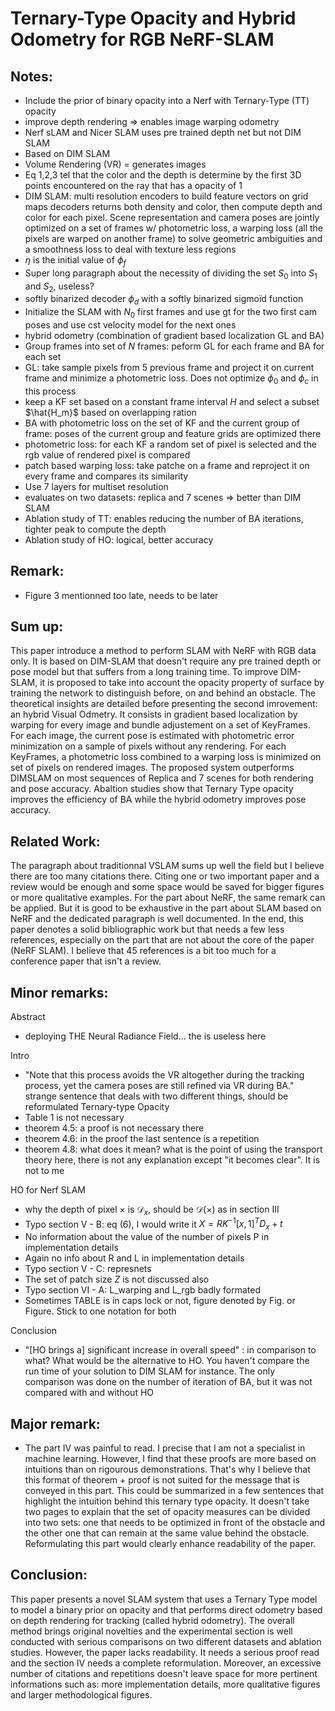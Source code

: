 # Ternary-Type Opacity and Hybrid Odometry for RGB NeRF-SLAM

Notes:
---
* Include the prior of binary opacity into a Nerf with Ternary-Type (TT) opacity
* improve depth rendering => enables image warping odometry
* Nerf sLAM and Nicer SLAM uses pre trained depth net but not DIM SLAM
* Based on DIM SLAM
* Volume Rendering (VR) = generates images
* Eq 1,2,3 tel that the color and the depth is determine by the first 3D points encountered on the ray that has a opacity of 1
* DIM SLAM: multi resolution encoders to build feature vectors on grid maps decoders returns both density and color, then compute depth and color for each pixel. Scene representation and camera poses are jointly optimized on a set of frames w/ photometric loss, a warping loss (all the pixels are warped on another frame) to solve geometric ambiguities and a smoothness loss to deal with texture less regions
* $\eta$ is the initial value of $\phi_f$
* Super long paragraph about the necessity of dividing the set $S_0$ into $S_1$ and $S_2$, useless?
* softly binarized decoder $\phi_d$ with a softly binarized sigmoïd function
* Initialize the SLAM with $N_0$ first frames and use gt for the two first cam poses and use cst velocity model for the next ones
* hybrid odometry (combination of gradient based localization GL and BA)
* Group frames into set of $N$ frames: peform GL for each frame and BA for each set
* GL: take sample pixels from 5 previous frame and project it on current frame and minimize a photometric loss. Does not optimize $\phi_0$ and $\phi_c$ in this process
* keep a KF set based on a constant frame interval $H$ and select a subset $\hat{H_m}$ based on overlapping ration
* BA with photometric loss on the set of KF and the current group of frame: poses of the current group and feature grids are optimized there
* photometric loss: for each KF a random set of pixel is selected and the rgb value of rendered pixel is compared
* patch based warping loss: take patche on a frame and reproject it on every frame and compares its similarity
* Use 7 layers for multiset resolution
* evaluates on two datasets: replica and 7 scenes => better than DIM SLAM
* Ablation study of TT: enables reducing the number of BA iterations, tighter peak to compute the depth
* Ablation study of HO: logical, better accuracy

Remark:
---
* Figure 3 mentionned too late, needs to be later


Sum up:
---
This paper introduce a method to perform SLAM with NeRF with RGB data only. It is based on DIM-SLAM that doesn't require any pre trained depth or pose model but that suffers from a long training time. To improve DIM-SLAM, it is proposed to take into account the opacity property of surface by training the network to distinguish before, on and behind an obstacle. The theoretical insights are detailed before presenting the second imrovement: an hybrid Visual Odmetry. It consists in gradient based localization by warping for every image and bundle adjustement on a set of KeyFrames. For each image, the current pose is estimated with photometric error minimization on a sample of pixels without any rendering. For each KeyFrames, a photometric loss combined to a warping loss is minimized on set of pixels on rendered images. The proposed system outperforms DIMSLAM on most sequences of Replica and 7 scenes for both rendering and pose accuracy. Abaltion studies show that Ternary Type opacity improves the efficiency of BA while the hybrid odometry improves pose accuracy.

Related Work:
---
The paragraph about traditionnal VSLAM sums up well the field but I believe there are too many citations there. Citing one or two important paper and a review would be enough and some space would be saved for bigger figures or more qualitative examples. For the part about NeRF, the same remark can be applied. But it is good to be exhaustive in the part about SLAM based on NeRF and the dedicated paragraph is well documented. In the end, this paper denotes a solid bibliographic work but that needs a few less references, especially on the part that are not about the core of the paper (NeRF SLAM). I believe that 45 references is a bit too much for a conference paper that isn't a review. 

Minor remarks:
---

Abstract
* deploying THE Neural Radiance Field... the is useless here

Intro
* "Note that this process avoids the VR altogether during the tracking process, yet the camera poses are still refined via VR during BA." strange sentence that deals with two different things, should be reformulated
Ternary-type Opacity
* Table 1 is not necessary
* theorem 4.5: a proof is not necessary there
* theorem 4.6: in the proof the last sentence is a repetition
* theorem 4.8: what does it mean? what is the point of using the transport theory here, there is not any explanation except "it becomes clear". It is not to me

HO for Nerf SLAM
* why the depth of pixel $\times$ is $\mathcal{D}_x$, should be $\mathcal{D}({\times})$ as in section III
* Typo section V - B: eq (6), I would write it $X = R K^{-1} [x, 1]^T D_x + t$
* No information about the value of the number of pixels P in implementation details
* Again no info about R and L in implementation details
* Typo section V - C: represnets
* The set of patch size $Z$ is not discussed also
* Typo section VI - A: L_warping and L_rgb badly formated
* Sometimes TABLE is in caps lock or not, figure denoted by Fig. or Figure. Stick to one notation for both

Conclusion
* "[HO brings a] significant increase in overall speed" : in comparison to what? What would be the alternative to HO. You haven't compare the run time of your solution to DIM SLAM for instance. The only comparison was done on the number of iteration of BA, but it was not compared with and without HO

Major remark:
---
* The part IV was painful to read. I precise that I am not a specialist in machine learning. However, I find that these proofs are more based on intuitions than on rigourous demonstrations. That's why I believe that this format of theorem + proof is not suited for the message that is conveyed in this part. This could be summarized in a few sentences that highlight the intuition behind this ternary type opacity. It doesn't take two pages to explain that the set of opacity measures can be divided into two sets: one that needs to be optimized in front of the obstacle and the other one that can remain at the same value behind the obstacle. Reformulating this part would clearly enhance readability of the paper.

Conclusion:
---
This paper presents a novel SLAM system that uses a Ternary Type model to model a binary prior on opacity and that performs direct odometry based on depth rendering for tracking (called hybrid odometry). The overall method brings original novelties and the experimental section is well conducted with serious comparisons on two different datasets and ablation studies. However, the paper lacks readability. It needs a serious proof read and the section IV needs a complete reformulation. Moreover, an excessive number of citations and repetitions doesn't leave space for more pertinent informations such as: more implementation details, more qualitative figures and larger methodological figures.  